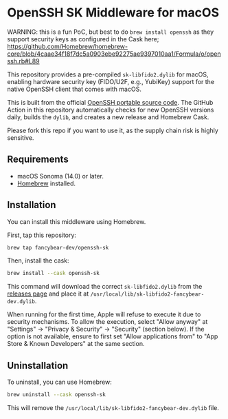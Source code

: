 # OpenSSH SK Middleware for macOS

WARNING: this is a fun PoC, but best to do `brew install openssh` as they support security keys as configured in the Cask here; https://github.com/Homebrew/homebrew-core/blob/4caae34f18f7dc5a0903ebe92275ae9397010aa1/Formula/o/openssh.rb#L89

This repository provides a pre-compiled `sk-libfido2.dylib` for macOS, enabling hardware security key (FIDO/U2F, e.g., YubiKey) support for the native OpenSSH client that comes with macOS.

This is built from the official [OpenSSH portable source code](https://github.com/openssh/openssh-portable). The GitHub Action in this repository automatically checks for new OpenSSH versions daily, builds the `dylib`, and creates a new release and Homebrew Cask.

Please fork this repo if you want to use it, as the supply chain risk is highly sensitive. 

## Requirements

- macOS Sonoma (14.0) or later.
- [Homebrew](https://brew.sh/) installed.

## Installation

You can install this middleware using Homebrew.

First, tap this repository:
```sh
brew tap fancybear-dev/openssh-sk
```

Then, install the cask:
```sh
brew install --cask openssh-sk
```

This command will download the correct `sk-libfido2.dylib` from the [releases page](https://github.com/fancybear-dev/homebrew-openssh-sk/releases) and place it at `/usr/local/lib/sk-libfido2-fancybear-dev.dylib`.

When running for the first time, Apple will refuse to execute it due to security mechanisms. To allow the execution, select "Allow anyway" at "Settings" -> "Privacy & Security" -> "Security" (section below). If the option is not available, ensure to first set "Allow applications from" to "App Store & Known Developers" at the same section.

## Uninstallation

To uninstall, you can use Homebrew:

```sh
brew uninstall --cask openssh-sk
```

This will remove the `/usr/local/lib/sk-libfido2-fancybear-dev.dylib` file.
